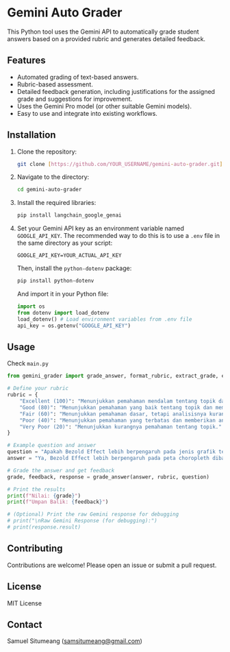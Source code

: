 # Gemini Auto Grader

This Python tool uses the Gemini API to automatically grade student answers based on a provided rubric and generates detailed feedback.

## Features

*   Automated grading of text-based answers.
*   Rubric-based assessment.
*   Detailed feedback generation, including justifications for the assigned grade and suggestions for improvement.
*   Uses the Gemini Pro model (or other suitable Gemini models).
*   Easy to use and integrate into existing workflows.

## Installation

1.  Clone the repository:
    ```bash
    git clone [https://github.com/YOUR_USERNAME/gemini-auto-grader.git](https://www.google.com/search?q=https://github.com/YOUR_USERNAME/gemini-auto-grader.git)  # Replace with your username
    ```

2.  Navigate to the directory:
    ```bash
    cd gemini-auto-grader
    ```

3.  Install the required libraries:
    ```bash
    pip install langchain_google_genai
    ```

4.  Set your Gemini API key as an environment variable named `GOOGLE_API_KEY`.  The recommended way to do this is to use a `.env` file in the same directory as your script:

    ```
    GOOGLE_API_KEY=YOUR_ACTUAL_API_KEY
    ```
    Then, install the `python-dotenv` package:
    ```bash
    pip install python-dotenv
    ```
    And import it in your Python file:
    ```python
    import os
    from dotenv import load_dotenv
    load_dotenv() # Load environment variables from .env file
    api_key = os.getenv("GOOGLE_API_KEY")
    ```

## Usage
Check `main.py`

```python
from gemini_grader import grade_answer, format_rubric, extract_grade, extract_feedback # Import from your script

# Define your rubric
rubric = {
    "Excellent (100)": "Menunjukkan pemahaman mendalam tentang topik dan memberikan analisis yang mendalam serta wawasan yang berharga.",
    "Good (80)": "Menunjukkan pemahaman yang baik tentang topik dan memberikan analisis yang relevan.",
    "Fair (60)": "Menunjukkan pemahaman dasar, tetapi analisisnya kurang mendalam.",
    "Poor (40)": "Menunjukkan pemahaman yang terbatas dan memberikan analisis yang dangkal.",
    "Very Poor (20)": "Menunjukkan kurangnya pemahaman tentang topik."
}

# Example question and answer
question = "Apakah Bezold Effect lebih berpengaruh pada jenis grafik tertentu, seperti diagram batang, scatter plot, atau peta choropleth? Mengapa?"
answer = "Ya, Bezold Effect lebih berpengaruh pada peta choropleth dibandingkan diagram batang atau scatter plot. Soalnya, peta choropleth sangat bergantung pada gradasi warna untuk menunjukkan perbedaan data antar wilayah. Kalau ada perubahan warna karena efek Bezold, bisa bikin perbedaan antar daerah terlihat lebih jelas atau malah jadi samar. Sementara itu, di diagram batang dan scatter plot, warna biasanya dipakai untuk kategori yang terpisah, jadi efek ini nggak terlalu mengganggu interpretasi datanya."

# Grade the answer and get feedback
grade, feedback, response = grade_answer(answer, rubric, question)

# Print the results
print(f"Nilai: {grade}")
print(f"Umpan Balik: {feedback}")

# (Optional) Print the raw Gemini response for debugging
# print("\nRaw Gemini Response (for debugging):")
# print(response.result)
```

## Contributing
Contributions are welcome! Please open an issue or submit a pull request.

## License
MIT License

## Contact
Samuel Situmeang (samsitumeang@gmail.com)
